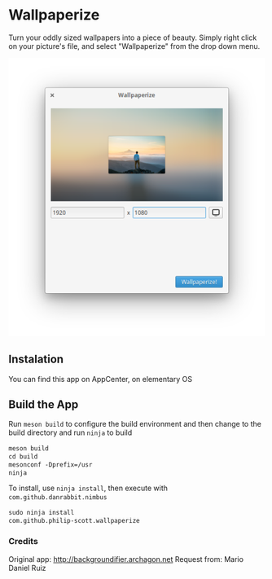 # Wallpaperize

Turn your oddly sized wallpapers into a piece of beauty. Simply right click on your picture's file, and select "Wallpaperize" from the drop down menu. 

![Screenshot](Screenshot.png)

## Instalation 

You can find this app on AppCenter, on elementary OS

## Build the App

Run `meson build` to configure the build environment and then change to the build directory and run `ninja` to build

    meson build
    cd build
    mesonconf -Dprefix=/usr
    ninja

To install, use `ninja install`, then execute with `com.github.danrabbit.nimbus`

    sudo ninja install
    com.github.philip-scott.wallpaperize

### Credits
Original app: http://backgroundifier.archagon.net
Request from: Mario Daniel Ruiz
